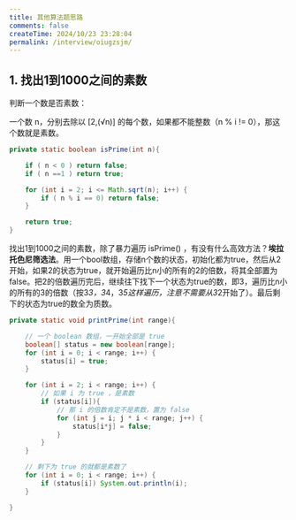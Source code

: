 ```yaml
---
title: 其他算法题思路
comments: false
createTime: 2024/10/23 23:28:04
permalink: /interview/oiugzsjm/
---
```


## 1. 找出1到1000之间的素数

判断一个数是否素数：

一个数 n，分别去除以 [2,(√n)] 的每个数，如果都不能整数（n % i != 0），那这个数就是素数。

```java
private static boolean isPrime(int n){

    if ( n < 0 ) return false;
    if ( n ==1 ) return true;

    for (int i = 2; i <= Math.sqrt(n); i++) {
        if ( n % i == 0) return false;
    }

    return true;
}
```

找出1到1000之间的素数，除了暴力遍历 isPrime() ，有没有什么高效方法？**埃拉托色尼筛选法**。用一个bool数组，存储n个数的状态，初始化都为true，然后从2开始，如果2的状态为true，就开始遍历比n小的所有的2的倍数，将其全部置为false。把2的倍数遍历完后，继续往下找下一个状态为true的数，即3，遍历比n小的所有的3的倍数（按3*3，3*4，3*5这样遍历，注意不需要从3*2开始了）。最后剩下的状态为true的数全为质数。

```java
private static void printPrime(int range){

    // 一个 boolean 数组，一开始全部是 true
    boolean[] status = new boolean[range];
    for (int i = 0; i < range; i++) {
        status[i] = true;
    }

    for (int i = 2; i < range; i++) {
        // 如果 i 为 true ，是素数
        if (status[i]){
            // 那 i 的倍数肯定不是素数，置为 false
            for (int j = i; j * i < range; j++) {
                status[i*j] = false;
            }
        }
    }

    // 剩下为 true 的就都是素数了
    for (int i = 0; i < range; i++) {
        if (status[i]) System.out.println(i);
    }

}
```
